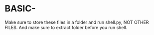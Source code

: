 # BASIC-
Make sure to store these files in a folder and run shell.py, NOT OTHER FILES.
And make sure to extract folder before you run shell.
